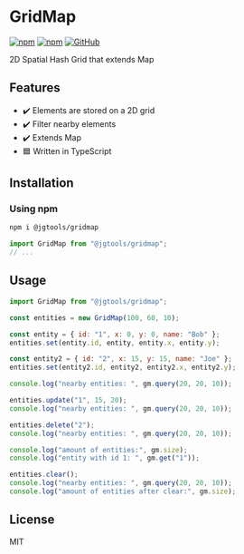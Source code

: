 # GridMap

[![npm](https://img.shields.io/npm/v/@jgtools/gridmap)](https://www.npmjs.com/package/@jgtools/gridmap)
[![npm](https://img.shields.io/npm/dm/@jgtools/gridmap)](https://www.npmjs.com/package/@jgtools/gridmap)
[![GitHub](https://img.shields.io/github/license/jgtools/gridmap)](https://github.com/git/git-scm.com/blob/main/MIT-LICENSE.txt)

2D Spatial Hash Grid that extends Map

## Features

- :heavy_check_mark: Elements are stored on a 2D grid
- :heavy_check_mark: Filter nearby elements
- :heavy_check_mark: Extends Map
- :blue_square: Written in TypeScript

## Installation

### Using npm

```bash
npm i @jgtools/gridmap
```

```javascript
import GridMap from "@jgtools/gridmap";
// ...
```

## Usage

```javascript
import GridMap from "@jgtools/gridmap";

const entities = new GridMap(100, 60, 10);

const entity = { id: "1", x: 0, y: 0, name: "Bob" };
entities.set(entity.id, entity, entity.x, entity.y);

const entity2 = { id: "2", x: 15, y: 15, name: "Joe" };
entities.set(entity2.id, entity2, entity2.x, entity2.y);

console.log("nearby entities: ", gm.query(20, 20, 10));

entities.update("1", 15, 20);
console.log("nearby entities: ", gm.query(20, 20, 10));

entities.delete("2");
console.log("nearby entities: ", gm.query(20, 20, 10));

console.log("amount of entities:", gm.size);
console.log("entity with id 1: ", gm.get("1"));

entities.clear();
console.log("nearby entities: ", gm.query(20, 20, 10));
console.log("amount of entities after clear:", gm.size);
```

## License

MIT
